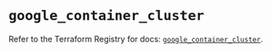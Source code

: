 # `google_container_cluster`

Refer to the Terraform Registry for docs: [`google_container_cluster`](https://registry.terraform.io/providers/hashicorp/google-beta/6.16.0/docs/resources/google_container_cluster).
